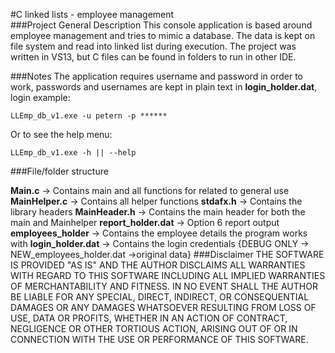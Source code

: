 #C linked lists - employee management  
###Project General Description 
This console application is based around employee management and tries to mimic a database. The data is kept on file system and read into linked list during execution.
The project was written in VS13, but C files can be found in folders to run in other IDE.

###Notes 
The application requires username and password in order to work, passwords and usernames are kept in plain text in **login_holder.dat**, login example:
```
LLEmp_db_v1.exe -u petern -p ******
```
Or to see the help menu:
```
LLEmp_db_v1.exe -h || --help
```

###File/folder structure

**Main.c** -> Contains main and all functions for related to general use
**MainHelper.c** -> Contains all helper functions
**stdafx.h** -> Contains the library headers
**MainHeader.h** -> Contains the main header for both the main and Mainhelper
**report_holder.dat** -> Option 6 report output
**employees_holder** -> Contains the employee details the program works with
**login_holder.dat** -> Contains the login credentials 
{DEBUG ONLY -> NEW_employees_holder.dat ->original data}
###Disclaimer
THE SOFTWARE IS PROVIDED "AS IS" AND THE AUTHOR DISCLAIMS ALL WARRANTIES WITH REGARD TO THIS SOFTWARE INCLUDING ALL IMPLIED WARRANTIES OF MERCHANTABILITY AND FITNESS. IN NO EVENT SHALL THE AUTHOR BE LIABLE FOR ANY SPECIAL, DIRECT, INDIRECT, OR CONSEQUENTIAL DAMAGES OR ANY DAMAGES WHATSOEVER RESULTING FROM LOSS OF USE, DATA OR PROFITS, WHETHER IN AN ACTION OF CONTRACT, NEGLIGENCE OR OTHER TORTIOUS ACTION, ARISING OUT OF OR IN CONNECTION WITH THE USE OR PERFORMANCE OF THIS SOFTWARE.
 